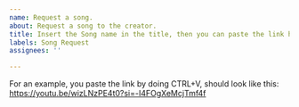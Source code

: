 ```yaml
---
name: Request a song.
about: Request a song to the creator.
title: Insert the Song name in the title, then you can paste the link here, optional.
labels: Song Request
assignees: ''

---
```


For an example, you paste the link by doing CTRL+V, should look like this: https://youtu.be/wizLNzPE4t0?si=-I4FOgXeMcjTmf4f
